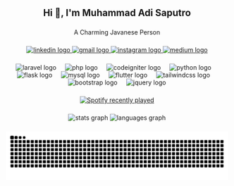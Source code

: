 <h2 align="center">Hi 👋, I'm Muhammad Adi Saputro</h2>

###

<p align="center">A Charming Javanese Person</p>

###

<div align="center">
  <a href="https://www.linkedin.com/in/mhmmdadisptr/" target="_blank">
    <img src="https://img.shields.io/static/v1?message=LinkedIn&logo=linkedin&label=&color=0077B5&logoColor=white&labelColor=&style=for-the-badge" height="27" alt="linkedin logo"  />
  </a>
  <a href="mailto:muhammadxxz7@gmail.com" target="_blank">
    <img src="https://img.shields.io/static/v1?message=Gmail&logo=gmail&label=&color=D14836&logoColor=white&labelColor=&style=for-the-badge" height="27" alt="gmail logo"  />
  </a>
  <a href="https://www.instagram.com/mhmmd.adi_sptro/" target="_blank">
    <img src="https://img.shields.io/static/v1?message=Instagram&logo=instagram&label=&color=E4405F&logoColor=white&labelColor=&style=for-the-badge" height="27" alt="instagram logo"  />
  </a>
  <a href="https://medium.com/@adisptro" target="_blank">
    <img src="https://img.shields.io/static/v1?message=Medium&logo=medium&label=&color=12100E&logoColor=white&labelColor=&style=for-the-badge" height="27" alt="medium logo"  />
  </a>
</div>

###

<div align="center">
  <img src="https://skillicons.dev/icons?i=laravel" height="36" alt="laravel logo"  />
  <img width="12" />
  <img src="https://skillicons.dev/icons?i=php" height="36" alt="php logo"  />
  <img width="12" />
  <img src="https://cdn.simpleicons.org/codeigniter/EF4223" height="36" alt="codeigniter logo"  />
  <img width="12" />
  <img src="https://skillicons.dev/icons?i=py" height="36" alt="python logo"  />
  <img width="12" />
  <img src="https://skillicons.dev/icons?i=flask" height="36" alt="flask logo"  />
  <img width="12" />
  <img src="https://skillicons.dev/icons?i=mysql" height="36" alt="mysql logo"  />
  <img width="12" />
  <img src="https://skillicons.dev/icons?i=flutter" height="36" alt="flutter logo"  />
  <img width="12" />
  <img src="https://skillicons.dev/icons?i=tailwind" height="36" alt="tailwindcss logo"  />
  <img width="12" />
  <img src="https://skillicons.dev/icons?i=bootstrap" height="36" alt="bootstrap logo"  />
  <img width="12" />
  <img src="https://cdn.simpleicons.org/jquery/0769AD" height="36" alt="jquery logo"  />
</div>

###

<div align="center">
  
  <a href="https://open.spotify.com/user/cxwluuqm2aumgtu5qtybukiow">
    <img src="https://spotify-recently-played-readme.vercel.app/api?user=cxwluuqm2aumgtu5qtybukiow&count=5&unique=true" alt="Spotify recently played"  />
  </a>
</div>

###

<div align="center">
  <img src="https://github-readme-stats.vercel.app/api?username=xyz970&hide_title=false&hide_rank=false&show_icons=true&include_all_commits=true&count_private=true&disable_animations=false&theme=dracula&locale=en&hide_border=false&order=1" height="150" alt="stats graph"  />
  <img src="https://github-readme-stats.vercel.app/api/top-langs?username=xyz970&locale=en&hide_title=false&layout=compact&card_width=320&langs_count=5&theme=dracula&hide_border=false&order=2" height="150" alt="languages graph"  />
</div>

###

<img src="https://raw.githubusercontent.com/xyz970/xyz970/output/snake.svg" alt="Snake animation" />

###
